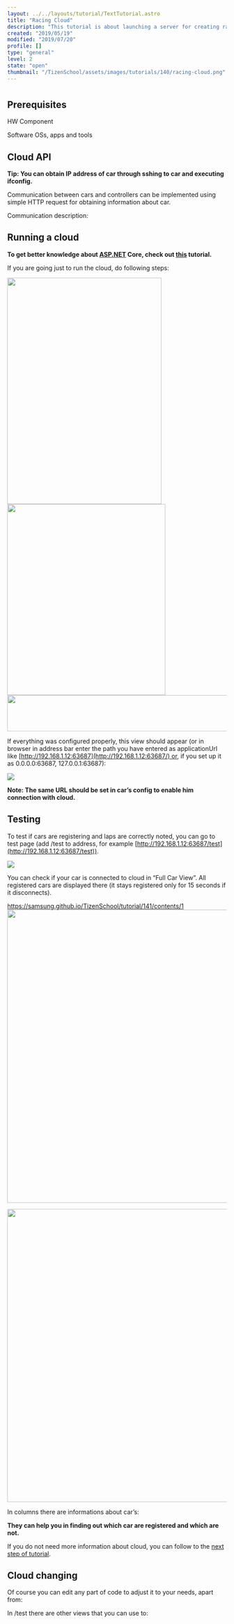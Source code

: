 ```yaml
---
layout: ../../layouts/tutorial/TextTutorial.astro
title: "Racing Cloud"
description: "This tutorial is about launching a server for creating race with a lot of cars and controllers."
created: "2019/05/19"
modified: "2019/07/20"
profile: []
type: "general"
level: 2
state: "open"
thumbnail: "/TizenSchool/assets/images/tutorials/140/racing-cloud.png"
---
```


#

## Prerequisites

HW Component

Software OSs, apps and tools

## Cloud API

**Tip: You can obtain IP address of car through sshing to car and executing ifconfig.**

Communication between cars and controllers can be implemented using simple HTTP request for obtaining information about car.

Communication description:

## Running a cloud

**To get better knowledge about [ASP.NET](http://asp.net/) Core, check out [this](https://docs.microsoft.com/en-us/aspnet/core/tutorials/first-mvc-app-xplat/start-mvc?view=aspnetcore-2.1) tutorial.**

If you are going just to run the cloud, do following steps:

<img src="/TizenSchool/assets/images/tutorials/140/page3_image1.png" style="height:519px; width:354px"/>

<img src="/TizenSchool/assets/images/tutorials/140/page3_image2.png" style="height:438px; width:363px"/>

<img src="/TizenSchool/assets/images/tutorials/140/page3_image3.png" style="height:83px; width:887px"/>

If everything was configured properly, this view should appear (or in browser in address bar enter the path you have entered as applicationUrl like [http://192.168.1.12:63687](http://192.168.1.12:63687/) or, if you set up it as 0.0.0.0:63687, 127.0.0.1:63687):

<img src="/TizenSchool/assets/images/tutorials/140/page3_image4_1195.png" style="undefined"/>

**Note: The same URL should be set in car’s config to enable him connection with cloud.**

## Testing

To test if cars are registering and laps are correctly noted, you can go to test page (add /test to address, for example [http://192.168.1.12:63687/test](http://192.168.1.12:63687/test)).

<img src="/TizenSchool/assets/images/tutorials/140/page4_image1_1195.png" style="undefined"/>

You can check if your car is connected to cloud in “Full Car View”. All registered cars are displayed there (it stays registered only for 15 seconds if it disconnects).

https://samsung.github.io/TizenSchool/tutorial/141/contents/1
<img src="/TizenSchool/assets/images/tutorials/140/page4_image2_1195.png" style="height:672px; width:1195px"/>

<img src="/TizenSchool/assets/images/tutorials/140/page4_image3_1195.png" style="height:672px; width:1195px"/>

In columns there are informations about car’s:

**They can help you in finding out which car are registered and which are not.**

If you do not need more information about cloud, you can follow to the [next step of tutorial](https://samsung.github.io/TizenSchool/tutorial/141/contents/1).

## Cloud changing

Of course you can edit any part of code to adjust it to your needs, apart from:

In /test there are other views that you can use to:
